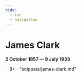 ```yaml
---
hide:
  - toc
  - navigation 
---
```


# James Clark

**2 October 1857 — 9 July 1933**

--8<-- "snippets/james-clark.md"
